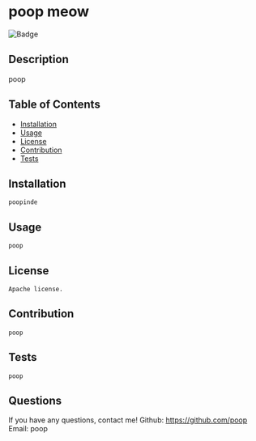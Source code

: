 
  # poop meow
  
  ![Badge](https://img.shields.io/badge/License-Apache-blue.svg)

  ## Description
  poop

  ## Table of Contents
  - [Installation](#installation)
  - [Usage](#Usage)
  - [License](#license)
  - [Contribution](#contribution)
  - [Tests](#Tests)

  ## Installation
    poopinde

  ## Usage
    poop

  ## License
    Apache license. 

  ## Contribution 
    poop

  ## Tests
    poop

  ## Questions
  If you have any questions, contact me!
  Github: https://github.com/poop
  Email: poop
  
